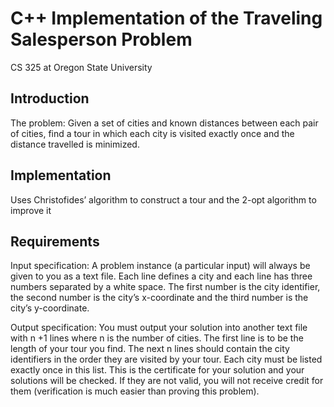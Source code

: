 # C++ Implementation of the Traveling Salesperson Problem
CS 325 at Oregon State University


## Introduction ##

The problem: Given a set of cities and known distances between each pair of cities, find a tour in which each city is visited exactly once and the distance travelled is minimized. 


## Implementation ##

Uses Christofides’ algorithm to construct a tour and the 2-opt algorithm to improve it


## Requirements ##

Input specification: A problem instance (a particular input) will always be given to you as a text file. Each line defines a city and each line has three numbers separated by a white space. The first number is the city identifier, the second number is the city’s x-coordinate and the third number is the city’s y-coordinate.

Output specification: You must output your solution into another text file with n +1 lines where n is the number of cities. The first line is to be the length of your tour you find. The next n lines should contain the city identifiers in the order they are visited by your tour. Each city must be listed exactly once in this list. This is the certificate for your solution and your solutions will be checked. If they are not valid, you will not receive credit for them (verification is much easier than proving this problem).

